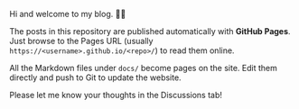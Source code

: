 Hi and welcome to my blog. 👋🏼

The posts in this repository are published automatically with **GitHub Pages**. Just browse to the Pages URL (usually `https://<username>.github.io/<repo>/`) to read them online.

All the Markdown files under `docs/` become pages on the site. Edit them directly and push to Git to update the website.

Please let me know your thoughts in the Discussions tab!
